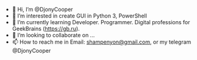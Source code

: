 - 👋 Hi, I’m @DjonyCooper
- 👀 I’m interested in create GUI in Python 3, PowerShell
- 🌱 I’m currently learning Developer. Programmer. Digital professions for GeekBrains (https://gb.ru).
- 💞️ I’m looking to collaborate on ...
- 📫 How to reach me in Email: shampenyon@gmail.com, or my telegram @DjonyCooper

<!---
DjonyCooper/DjonyCooper is a ✨ special ✨ repository because its `README.md` (this file) appears on your GitHub profile.
You can click the Preview link to take a look at your changes.
--->
